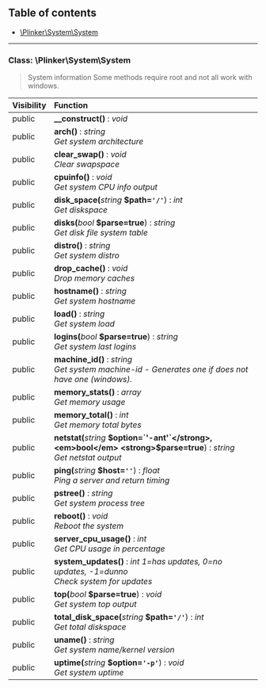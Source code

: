 ## Table of contents

- [\Plinker\System\System](#class-plinkersystemsystem)

<hr />

### Class: \Plinker\System\System

> System information Some methods require root and not all work with windows.

| Visibility | Function |
|:-----------|:---------|
| public | <strong>__construct()</strong> : <em>void</em> |
| public | <strong>arch()</strong> : <em>string</em><br /><em>Get system architecture</em> |
| public | <strong>clear_swap()</strong> : <em>void</em><br /><em>Clear swapspace</em> |
| public | <strong>cpuinfo()</strong> : <em>void</em><br /><em>Get system CPU info output</em> |
| public | <strong>disk_space(</strong><em>string</em> <strong>$path=`'/'`</strong>)</strong> : <em>int</em><br /><em>Get diskspace</em> |
| public | <strong>disks(</strong><em>bool</em> <strong>$parse=true</strong>)</strong> : <em>string</em><br /><em>Get disk file system table</em> |
| public | <strong>distro()</strong> : <em>string</em><br /><em>Get system distro</em> |
| public | <strong>drop_cache()</strong> : <em>void</em><br /><em>Drop memory caches</em> |
| public | <strong>hostname()</strong> : <em>string</em><br /><em>Get system hostname</em> |
| public | <strong>load()</strong> : <em>string</em><br /><em>Get system load</em> |
| public | <strong>logins(</strong><em>bool</em> <strong>$parse=true</strong>)</strong> : <em>string</em><br /><em>Get system last logins</em> |
| public | <strong>machine_id()</strong> : <em>string</em><br /><em>Get system machine-id - Generates one if does not have one (windows).</em> |
| public | <strong>memory_stats()</strong> : <em>array</em><br /><em>Get memory usage</em> |
| public | <strong>memory_total()</strong> : <em>int</em><br /><em>Get memory total bytes</em> |
| public | <strong>netstat(</strong><em>string</em> <strong>$option=`'-ant'`</strong>, <em>bool</em> <strong>$parse=true</strong>)</strong> : <em>string</em><br /><em>Get netstat output</em> |
| public | <strong>ping(</strong><em>string</em> <strong>$host=`''`</strong>)</strong> : <em>float</em><br /><em>Ping a server and return timing</em> |
| public | <strong>pstree()</strong> : <em>string</em><br /><em>Get system process tree</em> |
| public | <strong>reboot()</strong> : <em>void</em><br /><em>Reboot the system</em> |
| public | <strong>server_cpu_usage()</strong> : <em>int</em><br /><em>Get CPU usage in percentage</em> |
| public | <strong>system_updates()</strong> : <em>int 1=has updates, 0=no updates, -1=dunno</em><br /><em>Check system for updates</em> |
| public | <strong>top(</strong><em>bool</em> <strong>$parse=true</strong>)</strong> : <em>void</em><br /><em>Get system top output</em> |
| public | <strong>total_disk_space(</strong><em>string</em> <strong>$path=`'/'`</strong>)</strong> : <em>int</em><br /><em>Get total diskspace</em> |
| public | <strong>uname()</strong> : <em>string</em><br /><em>Get system name/kernel version</em> |
| public | <strong>uptime(</strong><em>string</em> <strong>$option=`'-p'`</strong>)</strong> : <em>void</em><br /><em>Get system uptime</em> |

